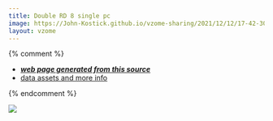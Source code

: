 ```yaml
---
title: Double RD 8 single pc
image: https://John-Kostick.github.io/vzome-sharing/2021/12/12/17-42-30-Double RD 8 single pc/Double RD 8 single pc.png
layout: vzome
---
```


{% comment %}
 - [***web page generated from this source***][post]
 - [data assets and more info][github]

[post]: <https://John-Kostick.github.io/vzome-sharing/2021/12/12/Double RD 8 single pc-17-42-30.html>
[github]: <https://github.com/John-Kostick/vzome-sharing/tree/main/2021/12/12/17-42-30-Double RD 8 single pc/>
{% endcomment %}

<vzome-viewer style="width: 100%; height: 65vh;"
       src="https://John-Kostick.github.io/vzome-sharing/2021/12/12/17-42-30-Double RD 8 single pc/Double RD 8 single pc.vZome" >
  <img src="https://John-Kostick.github.io/vzome-sharing/2021/12/12/17-42-30-Double RD 8 single pc/Double RD 8 single pc.png" />
</vzome-viewer>